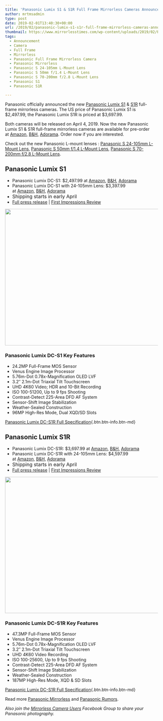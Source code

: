 ```yaml
---
title: 'Panasonic Lumix S1 & S1R Full Frame Mirrorless Cameras Announced'
author: mrtmsadmin
type: post
date: 2019-02-01T13:40:30+00:00
url: /2019/02/panasonic-lumix-s1-s1r-full-frame-mirrorless-cameras-announced/
thumbnail: https://www.mirrorlesstimes.com/wp-content/uploads/2019/02/Panasonic-S1R.jpg
tags:
  - Announcement
  - Camera
  - Full Frame
  - Mirrorless
  - Panasonic Full Frame Mirrorless Camera
  - Panasonic Mirrorless
  - Panasonic S 24-105mm L-Mount Lens
  - Panasonic S 50mm f/1.4 L-Mount Lens
  - Panasonic S 70-200mm f/2.8 L-Mount Lens
  - Panasonic S1
  - Panasonic S1R

---
```

Panasonic officially announced the new <a href="https://www.mirrorlesstimes.com/tag/panasonic-s1/" target="_blank" rel="noopener">Panasonic Lumix S1</a> & <a href="https://www.mirrorlesstimes.com/tag/panasonic-s1r/" target="_blank" rel="noopener">S1R</a> full-frame mirrorless cameras. The US price of Panasonic Lumix S1 is $2,497.99, the Panasonic Lumix S1R is priced at $3,697.99.

Both cameras will be released on April 4, 2019. Now the new Panasonic Lumix S1 & S1R full-frame mirrorless cameras are available for pre-order at <a class="ext-link" title="" href="https://www.amazon.com/dp/B07N864GWC/?tag=mtimes-20" target="_blank" rel="noopener external nofollow" data-amzn-asin="B07N864GWC">Amazon</a>, <a class="ext-link" title="" href="https://www.bhphotovideo.com/c/product/1455070-REG/panasonic_dc_s1rbody_lumix_dc_s1r_mirrorless_digital.html/BI/20175/KBID/14249/" target="_blank" rel="noopener external nofollow">B&H</a>, <a class="ext-link" title="" href="https://adorama.evyy.net/c/63923/51926/1036?u=https://www.adorama.com/pcs1r.html" target="_blank" rel="noopener external nofollow">Adorama</a>. Order now if you are interested.<!--more-->

Check out the new Panasonic L-mount lenses : <a href="https://www.mirrorlesstimes.com/tag/panasonic-s-24-105mm-l-mount-lens/" rel="tag">Panasonic S 24-105mm L-Mount Lens</a>, <a href="https://www.mirrorlesstimes.com/tag/panasonic-s-50mm-f-1-4-l-mount-lens/" rel="tag">Panasonic S 50mm f/1.4 L-Mount Lens</a>, <a href="https://www.mirrorlesstimes.com/tag/panasonic-s-70-200mm-f-2-8-l-mount-lens/" rel="tag">Panasonic S 70-200mm f/2.8 L-Mount Lens</a>.

## Panasonic Lumix S1

  * Panasonic Lumix DC-S1: $2,497.99 at <a class="ext-link" title="" href="https://www.amazon.com/Panasonic-Mirrorless-Resolution-L-Mount-Compatible/dp/B07N87JS6Q/?tag=mtimes-20" target="_blank" rel="noopener external nofollow" data-amzn-asin="B07N87JS6Q">Amazon</a>, <a class="ext-link" title="" href="https://www.bhphotovideo.com/c/product/1455066-REG/panasonic_dc_s1body_lumix_dc_s1_mirrorless_digital.html/BI/20175/KBID/14249/" target="_blank" rel="noopener external nofollow">B&H</a>, <a class="ext-link" title="" href="https://adorama.evyy.net/c/63923/51926/1036?u=https://www.adorama.com/pcs1.html" target="_blank" rel="noopener external nofollow">Adorama</a>
  * Panasonic Lumix DC-S1 with 24-105mm Lens: $3,397.99 at <a class="ext-link" title="" href="https://www.amazon.com/Panasonic-Mirrorless-Resolution-L-Mount-Compatible/dp/B00HC6FMWQ/?tag=mtimes-20" target="_blank" rel="noopener external nofollow" data-amzn-asin="B00HC6FMWQ">Amazon</a>, <a class="ext-link" title="" href="https://www.bhphotovideo.com/c/product/1455067-REG/panasonic_dc_s1mk_lumix_dc_s1_mirrorless_digital.html/BI/20175/KBID/14249/" target="_blank" rel="noopener external nofollow">B&H</a>, <a class="ext-link" title="" href="https://adorama.evyy.net/c/63923/51926/1036?u=https://www.adorama.com/pcs1k.html" target="_blank" rel="noopener external nofollow">Adorama</a>
  * <span style="font-family: -apple-system, BlinkMacSystemFont, 'Segoe UI', Roboto, 'Helvetica Neue', Arial, sans-serif; font-size: 1rem;">Shipping starts in early April</span>
  * <a href="https://www.bestcameranews.com/panasonic-launches-new-lumix-s-series-full-frame-mirrorless-cameras-lumix-s1r-and-lumix-s1/" target="_blank" rel="noopener">Full press release</a> | <a href="https://www.guidetocamera.com/reviews/panasonic-lumix-dc-s1r-review/" target="_blank" rel="noopener">First Impressions Review</a>

[<img class="aligncenter size-full wp-image-3260" src="https://i2.wp.com/www.mirrorlesstimes.com/wp-content/uploads/2019/02/Panasoni-S1-1.jpg?resize=600%2C451&#038;ssl=1" alt="" width="600" height="451" srcset="https://i2.wp.com/www.mirrorlesstimes.com/wp-content/uploads/2019/02/Panasoni-S1-1.jpg?w=1000&ssl=1 1000w, https://i2.wp.com/www.mirrorlesstimes.com/wp-content/uploads/2019/02/Panasoni-S1-1.jpg?resize=399%2C300&ssl=1 399w, https://i2.wp.com/www.mirrorlesstimes.com/wp-content/uploads/2019/02/Panasoni-S1-1.jpg?resize=768%2C577&ssl=1 768w, https://i2.wp.com/www.mirrorlesstimes.com/wp-content/uploads/2019/02/Panasoni-S1-1.jpg?resize=970%2C728&ssl=1 970w" sizes="(max-width: 600px) 100vw, 600px" data-recalc-dims="1" />][1]

### Panasonic Lumix DC-S1 Key Features

<ul class="top-section-list" data-selenium="highlightList">
  <li class="top-section-list-item">
    24.2MP Full-Frame MOS Sensor
  </li>
  <li class="top-section-list-item">
    Venus Engine Image Processor
  </li>
  <li class="top-section-list-item">
    5.76m-Dot 0.78x-Magnification OLED LVF
  </li>
  <li class="top-section-list-item">
    3.2″ 2.1m-Dot Triaxial Tilt Touchscreen
  </li>
  <li class="top-section-list-item">
    UHD 4K60 Video; HDR and 10-Bit Recording
  </li>
  <li class="top-section-list-item">
    ISO 100-51200, Up to 9 fps Shooting
  </li>
  <li class="top-section-list-item">
    Contrast-Detect 225-Area DFD AF System
  </li>
  <li class="top-section-list-item">
    Sensor-Shift Image Stabilization
  </li>
  <li class="top-section-list-item">
    Weather-Sealed Construction
  </li>
  <li class="top-section-list-item">
    96MP High-Res Mode, Dual XQD/SD Slots
  </li>
</ul>

[Panasonic Lumix DC-S1R Full Specification][2]{.btn.btn-info.btn-md}

## Panasonic Lumix S1R

  * Panasonic Lumix DC-S1R: $3,697.99 at <a class="ext-link" title="" href="https://www.amazon.com/dp/B07N864GWC/?tag=mtimes-20" target="_blank" rel="noopener external nofollow" data-amzn-asin="B07N864GWC">Amazon</a>, <a class="ext-link" title="" href="https://www.bhphotovideo.com/c/product/1455070-REG/panasonic_dc_s1rbody_lumix_dc_s1r_mirrorless_digital.html/BI/20175/KBID/14249/" target="_blank" rel="noopener external nofollow">B&H</a>, <a class="ext-link" title="" href="https://adorama.evyy.net/c/63923/51926/1036?u=https://www.adorama.com/pcs1r.html" target="_blank" rel="noopener external nofollow">Adorama</a>
  * Panasonic Lumix DC-S1R with 24-105mm Lens: $4,597.99 at <a class="ext-link" title="" href="https://www.amazon.com/dp/B00GNYTOF4/?tag=mtimes-20" target="_blank" rel="noopener external nofollow" data-amzn-asin="B00GNYTOF4">Amazon</a>, <a class="ext-link" title="" href="https://www.bhphotovideo.com/c/product/1455068-REG/panasonic_dc_s1rmk_lumix_dc_s1r_mirrorless_digital.html/BI/20175/KBID/14249/" target="_blank" rel="noopener external nofollow">B&H</a>, <a class="ext-link" title="" href="https://adorama.evyy.net/c/63923/51926/1036?u=https://www.adorama.com/pcs1rk.html" target="_blank" rel="noopener external nofollow">Adorama</a>
  * <span style="font-family: -apple-system, BlinkMacSystemFont, 'Segoe UI', Roboto, 'Helvetica Neue', Arial, sans-serif; font-size: 1rem;">Shipping starts in early April</span>
  * <a href="https://www.bestcameranews.com/panasonic-launches-new-lumix-s-series-full-frame-mirrorless-cameras-lumix-s1r-and-lumix-s1/" target="_blank" rel="noopener">Full press release</a> | <a href="https://www.guidetocamera.com/reviews/panasonic-lumix-dc-s1r-review/" target="_blank" rel="noopener">First Impressions Review</a>

[<img class="aligncenter size-full wp-image-3262" src="https://i1.wp.com/www.mirrorlesstimes.com/wp-content/uploads/2019/02/Panasonic-S1-Top.jpg?resize=600%2C450&#038;ssl=1" alt="" width="600" height="450" srcset="https://i1.wp.com/www.mirrorlesstimes.com/wp-content/uploads/2019/02/Panasonic-S1-Top.jpg?w=1000&ssl=1 1000w, https://i1.wp.com/www.mirrorlesstimes.com/wp-content/uploads/2019/02/Panasonic-S1-Top.jpg?resize=400%2C300&ssl=1 400w, https://i1.wp.com/www.mirrorlesstimes.com/wp-content/uploads/2019/02/Panasonic-S1-Top.jpg?resize=768%2C576&ssl=1 768w, https://i1.wp.com/www.mirrorlesstimes.com/wp-content/uploads/2019/02/Panasonic-S1-Top.jpg?resize=970%2C728&ssl=1 970w" sizes="(max-width: 600px) 100vw, 600px" data-recalc-dims="1" />][3]

### Panasonic Lumix DC-S1R Key Features

<ul class="top-section-list" data-selenium="highlightList">
  <li class="top-section-list-item">
    47.3MP Full-Frame MOS Sensor
  </li>
  <li class="top-section-list-item">
    Venus Engine Image Processor
  </li>
  <li class="top-section-list-item">
    5.76m-Dot 0.78x-Magnification OLED LVF
  </li>
  <li class="top-section-list-item">
    3.2″ 2.1m-Dot Triaxial Tilt Touchscreen
  </li>
  <li class="top-section-list-item">
    UHD 4K60 Video Recording
  </li>
  <li class="top-section-list-item">
    ISO 100-25600, Up to 9 fps Shooting
  </li>
  <li class="top-section-list-item">
    Contrast-Detect 225-Area DFD AF System
  </li>
  <li class="top-section-list-item">
    Sensor-Shift Image Stabilization
  </li>
  <li class="top-section-list-item">
    Weather-Sealed Construction
  </li>
  <li class="top-section-list-item">
    187MP High-Res Mode, XQD & SD Slots
  </li>
</ul>

[Panasonic Lumix DC-S1R Full Specification][2]{.btn.btn-info.btn-md}

Read more [Panasonic Mirrorless][4] and [Panasonic Rumors][5].

_Also join the <a class="ext-link" title="" href="https://www.facebook.com/groups/1613303922265409/" target="_blank" rel="external nofollow noopener">Mirrorless Camera Users</a> Facebook Group to share your Panasonic photography._

 [1]: https://i2.wp.com/www.mirrorlesstimes.com/wp-content/uploads/2019/02/Panasoni-S1-1.jpg?ssl=1
 [2]: https://www.guidetocamera.com/products/panasonic/slrs/panasonic-lumix-dc-s1r/specifications/
 [3]: https://i1.wp.com/www.mirrorlesstimes.com/wp-content/uploads/2019/02/Panasonic-S1-Top.jpg?ssl=1
 [4]: https://www.mirrorlesstimes.com/tag/panasonic-mirrorless "Panasonic Mirrorless News"
 [5]: https://www.bestcameranews.com/tag/panasonic-rumors/